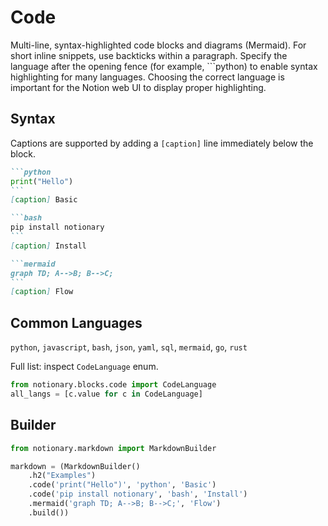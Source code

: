 # Code

Multi-line, syntax-highlighted code blocks and diagrams (Mermaid). For short inline snippets, use backticks within a paragraph. Specify the language after the opening fence (for example, ```python) to enable syntax highlighting for many languages. Choosing the correct language is important for the Notion web UI to display proper highlighting.

## Syntax

Captions are supported by adding a `[caption]` line immediately below the block.

````markdown
```python
print("Hello")
```
[caption] Basic

```bash
pip install notionary
```
[caption] Install

```mermaid
graph TD; A-->B; B-->C;
```
[caption] Flow
````

## Common Languages

`python`, `javascript`, `bash`, `json`, `yaml`, `sql`, `mermaid`, `go`, `rust`

Full list: inspect `CodeLanguage` enum.

```python
from notionary.blocks.code import CodeLanguage
all_langs = [c.value for c in CodeLanguage]
```

## Builder

```python
from notionary.markdown import MarkdownBuilder

markdown = (MarkdownBuilder()
    .h2("Examples")
    .code('print("Hello")', 'python', 'Basic')
    .code('pip install notionary', 'bash', 'Install')
    .mermaid('graph TD; A-->B; B-->C;', 'Flow')
    .build())
```
